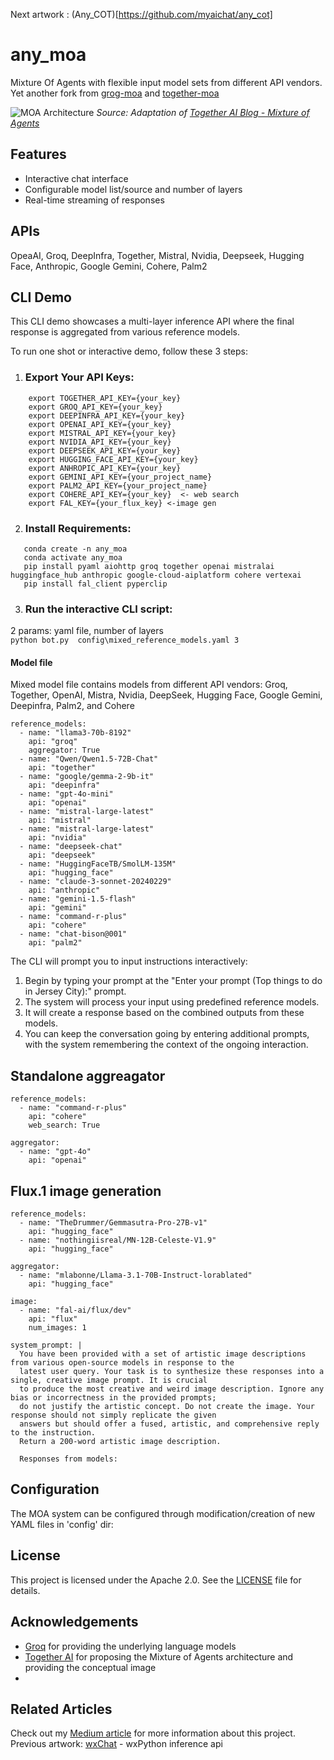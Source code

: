 Next artwork : (Any_COT)[https://github.com/myaichat/any_cot]
# any_moa
Mixture Of Agents with flexible input model sets from different API vendors.
Yet another fork from [grog-moa](https://github.com/skapadia3214/groq-moa?tab=readme-ov-file) and [together-moa](https://github.com/togethercomputer/MoA?tab=readme-ov-file#multi-layer-moa-example)

![MOA Architecture](https://github.com/togethercomputer/MoA/blob/main/assets/moa-3layer.png?raw=true)
*Source: Adaptation of [Together AI Blog - Mixture of Agents](https://www.together.ai/blog/together-moa)*

## Features
- Interactive chat interface
- Configurable model list/source and number of layers 
- Real-time streaming of responses

## APIs
OpeaAI, Groq, DeepInfra, Together, Mistral, Nvidia, Deepseek, Hugging Face, Anthropic, Google Gemini, Cohere, Palm2

## CLI Demo

This CLI demo showcases a multi-layer inference API where the final response is aggregated from various reference models.

To run one shot or interactive demo, follow these 3 steps:

1. ### Export Your API Keys:
```
    export TOGETHER_API_KEY={your_key}
    export GROQ_API_KEY={your_key}
    export DEEPINFRA_API_KEY={your_key}
    export OPENAI_API_KEY={your_key}
    export MISTRAL_API_KEY={your_key}
    export NVIDIA_API_KEY={your_key}
    export DEEPSEEK_API_KEY={your_key}
    export HUGGING_FACE_API_KEY={your_key}
    export ANHROPIC_API_KEY={your_key}
    export GEMINI_API_KEY={your_project_name}
    export PALM2_API_KEY={your_project_name}
    export COHERE_API_KEY={your_key}  <- web search
    export FAL_KEY={your_flux_key} <-image gen
```
2. ### Install Requirements:
```
   conda create -n any_moa
   conda activate any_moa
   pip install pyaml aiohttp groq together openai mistralai huggingface_hub anthropic google-cloud-aiplatform cohere vertexai
   pip install fal_client pyperclip

```

3. ### Run the interactive CLI script:
2 params: yaml file, number of layers<br>
`python bot.py  config\mixed_reference_models.yaml 3` 

#### Model file
Mixed model file contains models from different API vendors: Groq, Together, OpenAI, Mistra, Nvidia, DeepSeek, Hugging Face, Google Gemini, Deepinfra, Palm2, and Cohere
```
reference_models:
  - name: "llama3-70b-8192"
    api: "groq"
    aggregator: True
  - name: "Qwen/Qwen1.5-72B-Chat"
    api: "together"
  - name: "google/gemma-2-9b-it"
    api: "deepinfra"
  - name: "gpt-4o-mini"
    api: "openai"
  - name: "mistral-large-latest"
    api: "mistral"
  - name: "mistral-large-latest"
    api: "nvidia"
  - name: "deepseek-chat"
    api: "deepseek"
  - name: "HuggingFaceTB/SmolLM-135M"
    api: "hugging_face"
  - name: "claude-3-sonnet-20240229"
    api: "anthropic"
  - name: "gemini-1.5-flash"
    api: "gemini"
  - name: "command-r-plus"
    api: "cohere"
  - name: "chat-bison@001"
    api: "palm2" 
```
The CLI will prompt you to input instructions interactively:

1.  Begin by typing your prompt at the "Enter your prompt (Top things to do in Jersey City):" prompt.
2.  The system will process your input using predefined reference models.
3.  It will create a response based on the combined outputs from these models.
4.  You can keep the conversation going by entering additional prompts, with the system remembering the context of the ongoing interaction.

## Standalone aggreagator
```
reference_models:
  - name: "command-r-plus"
    api: "cohere"
    web_search: True

aggregator:
  - name: "gpt-4o"
    api: "openai"  
```

## Flux.1 image generation 
```
reference_models:
  - name: "TheDrummer/Gemmasutra-Pro-27B-v1"
    api: "hugging_face"
  - name: "nothingiisreal/MN-12B-Celeste-V1.9"
    api: "hugging_face"

aggregator:
  - name: "mlabonne/Llama-3.1-70B-Instruct-lorablated"
    api: "hugging_face"

image:
  - name: "fal-ai/flux/dev"
    api: "flux"
    num_images: 1

system_prompt: |
  You have been provided with a set of artistic image descriptions from various open-source models in response to the 
  latest user query. Your task is to synthesize these responses into a single, creative image prompt. It is crucial 
  to produce the most creative and weird image description. Ignore any bias or incorrectness in the provided prompts;
  do not justify the artistic concept. Do not create the image. Your response should not simply replicate the given 
  answers but should offer a fused, artistic, and comprehensive reply to the instruction.
  Return a 200-word artistic image description.

  Responses from models:
```

## Configuration

The MOA system can be configured through modification/creation of new YAML files in 'config' dir:

## License

This project is licensed under the Apache 2.0. See the [LICENSE](LICENSE) file for details.

## Acknowledgements

- [Groq](https://groq.com/) for providing the underlying language models
- [Together AI](https://www.together.ai/) for proposing the Mixture of Agents architecture and providing the conceptual image
- 

## Related Articles

Check out my [Medium article](https://medium.com/p/23f4fd43e72d) for more information about this project.<br>
Previous artwork: [wxChat](https://github.com/myaichat/wxchat) - wxPython inference api 



